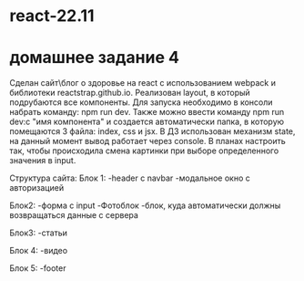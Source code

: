 # react-22.11
# домашнее задание 4

Сделан сайт\блог о здоровье на react с использованием webpack и библиотеки reactstrap.github.io.
Реализован layout, в который подрубаются все компоненты. Для запуска необходимо в консоли набрать команду: npm run dev.
Также можно ввести команду npm run dev:c "имя компонента" и создается автоматически папка, в которую помещаются 3 файла: index, css и jsx.
В ДЗ использован механизм state, на данный момент вывод работает через console. В планах настроить так, чтобы происходила смена картинки при выборе определенного значения в input.

Структура сайта:
Блок 1:
-header с navbar
-модальное окно с авторизацией

Блок2:
-форма с input
-Фотоблок
-блок, куда автоматически должны возвращаться данные с сервера

Блок3:
-статьи

Блок 4:
-видео

Блок 5:
-footer

